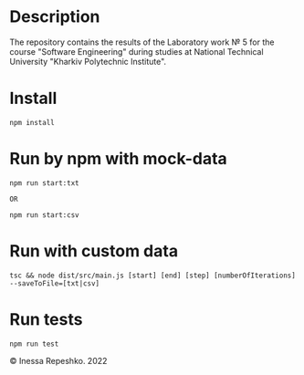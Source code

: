 # Description
The repository contains the results of the Laboratory work № 5 for the course "Software Engineering" during studies at National Technical University "Kharkiv Polytechnic Institute".

# Install
```
npm install
```

# Run by npm with mock-data
```
npm run start:txt

OR

npm run start:csv
```

# Run with custom data
```
tsc && node dist/src/main.js [start] [end] [step] [numberOfIterations] --saveToFile=[txt|csv]
```

# Run tests
```
npm run test
```

© Inessa Repeshko. 2022

